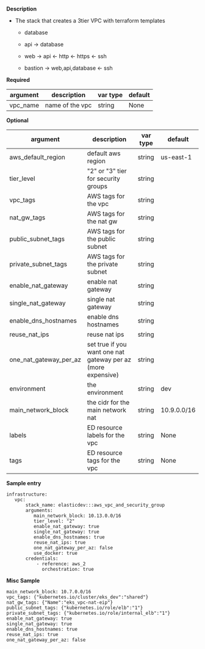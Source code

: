 **Description**
  - The stack that creates a 3tier VPC with terraform templates
     - database

     - api -> database
        
     - web -> api
           <- http
           <- https
           <- ssh

     - bastion -> web,api,database
           <- ssh

**Required**

| argument      | description                            | var type | default      |
| ------------- | -------------------------------------- | -------- | ------------ |
| vpc_name   | name of the vpc                 | string   | None         |

**Optional**

| argument           | description                            | var type |  default      |
| ------------- | -------------------------------------- | -------- | ------------ |
| aws_default_region   | default aws region               | string   | us-east-1         |
| tier_level   | "2" or "3" tier for security groups                | string   |  |
| vpc_tags   | AWS tags for the vpc                | string   | |
| nat_gw_tags   | AWS tags for the nat gw                | string   | |
| public_subnet_tags   | AWS tags for the public subnet                | string   | |
| private_subnet_tags   | AWS tags for the private subnet                | string   | |
| enable_nat_gateway   | enable nat gateway                | string   | |
| single_nat_gateway   | single nat gateway                | string   | |
| enable_dns_hostnames   | enable dns hostnames                | string   | |
| reuse_nat_ips   | reuse nat ips                | string   | |
| one_nat_gateway_per_az   | set true if you want one nat gateway per az (more expensive)                | string   | |
| environment   | the environment                | string   | dev |
| main_network_block   | the cidr for the main network nat                | string   | 10.9.0.0/16 |
| labels   | ED resource labels for the vpc                 | string   | None |
| tags   | ED resource tags for the vpc                 | string   | None |

**Sample entry**

```
infrastructure:
   vpc:
       stack_name: elasticdev:::aws_vpc_and_security_group
       arguments:
          main_network_block: 10.13.0.0/16
          tier_level: "2"
          enable_nat_gateway: true
          single_nat_gateway: true
          enable_dns_hostnames: true
          reuse_nat_ips: true
          one_nat_gateway_per_az: false
          use_docker: true
       credentials:
           - reference: aws_2
             orchestration: true
```

**Misc Sample**
```
main_network_block: 10.7.0.0/16
vpc_tags: {"kubernetes.io/cluster/eks_dev":"shared"}
nat_gw_tags: {"Name":"eks_vpc-nat-eip"}
public_subnet_tags: {"kubernetes.io/role/elb":"1"}
private_subnet_tags: {"kubernetes.io/role/internal_elb":"1"}
enable_nat_gateway: true
single_nat_gateway: true
enable_dns_hostnames: true
reuse_nat_ips: true
one_nat_gateway_per_az: false
```
